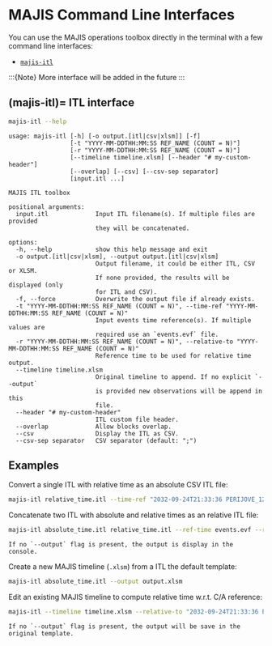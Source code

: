 MAJIS Command Line Interfaces
=============================

You can use the MAJIS operations toolbox directly in the terminal with a few command line interfaces:
- [`majis-itl`](majis-itl)

:::{Note}
More interface will be added in the future
:::

(majis-itl)=
ITL interface
-------------

```bash
majis-itl --help
```
```text
usage: majis-itl [-h] [-o output.[itl|csv|xlsm]] [-f]
                 [-t "YYYY-MM-DDTHH:MM:SS REF_NAME (COUNT = N)"]
                 [-r "YYYY-MM-DDTHH:MM:SS REF_NAME (COUNT = N)"]
                 [--timeline timeline.xlsm] [--header "# my-custom-header"]
                 [--overlap] [--csv] [--csv-sep separator]
                 [input.itl ...]

MAJIS ITL toolbox

positional arguments:
  input.itl             Input ITL filename(s). If multiple files are provided
                        they will be concatenated.

options:
  -h, --help            show this help message and exit
  -o output.[itl|csv|xlsm], --output output.[itl|csv|xlsm]
                        Output filename, it could be either ITL, CSV or XLSM.
                        If none provided, the results will be displayed (only
                        for ITL and CSV).
  -f, --force           Overwrite the output file if already exists.
  -t "YYYY-MM-DDTHH:MM:SS REF_NAME (COUNT = N)", --time-ref "YYYY-MM-DDTHH:MM:SS REF_NAME (COUNT = N)"
                        Input events time reference(s). If multiple values are
                        required use an `events.evf` file.
  -r "YYYY-MM-DDTHH:MM:SS REF_NAME (COUNT = N)", --relative-to "YYYY-MM-DDTHH:MM:SS REF_NAME (COUNT = N)"
                        Reference time to be used for relative time output.
  --timeline timeline.xlsm
                        Original timeline to append. If no explicit `--output`
                        is provided new observations will be append in this
                        file.
  --header "# my-custom-header"
                        ITL custom file header.
  --overlap             Allow blocks overlap.
  --csv                 Display the ITL as CSV.
  --csv-sep separator   CSV separator (default: ";")
```

Examples
--------
Convert a single ITL with relative time as an absolute CSV ITL file:
```bash
majis-itl relative_time.itl --time-ref "2032-09-24T21:33:36 PERIJOVE_12PJ (COUNT = 1)" --output output.csv
```

Concatenate two ITL with absolute and relative times as an relative ITL file:
```bash
majis-itl absolute_time.itl relative_time.itl --ref-time events.evf --relative-to "2032-09-24T21:33:36 PERIJOVE_12PJ (COUNT = 1)" --output output.itl
```

```{Note}
If no `--output` flag is present, the output is display in the console.
```

Create a new MAJIS timeline (`.xlsm`) from a ITL the default template:
```bash
majis-itl absolute_time.itl --output output.xlsm
```

Edit an existing MAJIS timeline to compute relative time w.r.t. C/A reference:
```bash
majis-itl --timeline timeline.xlsm --relative-to "2032-09-24T21:33:36 PERIJOVE_12PJ (COUNT = 1)"
```

```{Warning}
If no `--output` flag is present, the output will be save in the original template.
```
